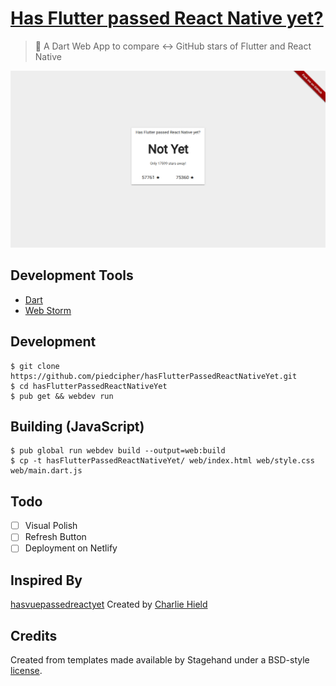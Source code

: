 # [Has Flutter passed React Native yet?](https://piedcipher.github.io/hasFlutterPassedReactNativeYet/)

> :dart: A Dart Web App to compare :left_right_arrow: GitHub stars of Flutter and React Native

![Screenshot](screenshot/1.png)

## Development Tools
- [Dart](https://webdev.dartlang.org/tools/sdk#install)
- [Web Storm](https://www.jetbrains.com/webstorm/)

## Development
```
$ git clone https://github.com/piedcipher/hasFlutterPassedReactNativeYet.git
$ cd hasFlutterPassedReactNativeYet
$ pub get && webdev run
```

## Building (JavaScript)
```
$ pub global run webdev build --output=web:build
$ cp -t hasFlutterPassedReactNativeYet/ web/index.html web/style.css web/main.dart.js
```

## Todo
- [ ] Visual Polish
- [ ] Refresh Button
- [ ] Deployment on Netlify

## Inspired By
[hasvuepassedreactyet](https://github.com/stursby/hasvuepassedreactyet) Created by [Charlie Hield](https://github.com/stursby/)

## Credits
Created from templates made available by Stagehand under a BSD-style
[license](https://github.com/dart-lang/stagehand/blob/master/LICENSE).
